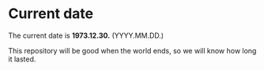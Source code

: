 # Current date

The current date is **1973.12.30.** (YYYY.MM.DD.)

This repository will be good when the world ends, so we will know how long it lasted.
